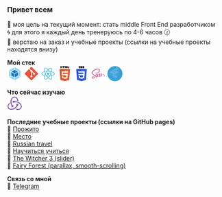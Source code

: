 ### Привет всем

  🎯 моя цель на текущий момент: стать middle Front End разработчиком <br>
  🌀 для этого я каждый день тренеруюсь по 4-6 часов 🕜 <br>
  🔹 верстаю на заказ и учебные проекты (ссылки на учебные проекты находятся внизу) <br>

**Мой стек** <br>
  <img src="icons/webpack.svg" height="35" alt="Webpack">
  <img src="icons/git.svg" height="35" alt="Git">
  <img src="icons/react.svg" height="35" alt="React">
  <img src="icons/html.svg" height="35" alt="Html">
  <img src="icons/css.svg" height="35" alt="Css">
  <img src="icons/sass.svg" height="35" alt="Sass">
  <img src="icons/bem.svg" height="35" alt="БЭМ">

**Что сейчас изучаю** <br>
  <img src="icons/redux.svg" height="35" alt="Redux">

**Последние учебные проекты (ссылки на GitHub pages)** <br>
  📜 <a href="https://stelzf117.github.io/prozhito/">Прожито</a> <br>
  📜 <a href="https://stelzf117.github.io/mesto-project/" target="_blank">Место</a> <br>
  📜 <a href="https://stelzf117.github.io/russian-travel/" target="_blank">Russian travel</a> <br>
  📜 <a href="https://stelzf117.github.io/how-to-learn/" target="_blank">Научиться учиться</a> <br>
  📜 <a href="https://stelzf117.github.io/The_Witcher_slider/" target="_blank">The Witcher 3 (slider)</a> <br>
  📜 <a href="https://stelzf117.github.io/Fairy-Forest-parallax-smooth-scrolling-/" target="_blank">Fairy Forest (parallax, smooth-scrolling)</a> <br>

**Связь со мной** <br>
💬 <a href="https://t.me/Supernova5007">Telegram </a>
